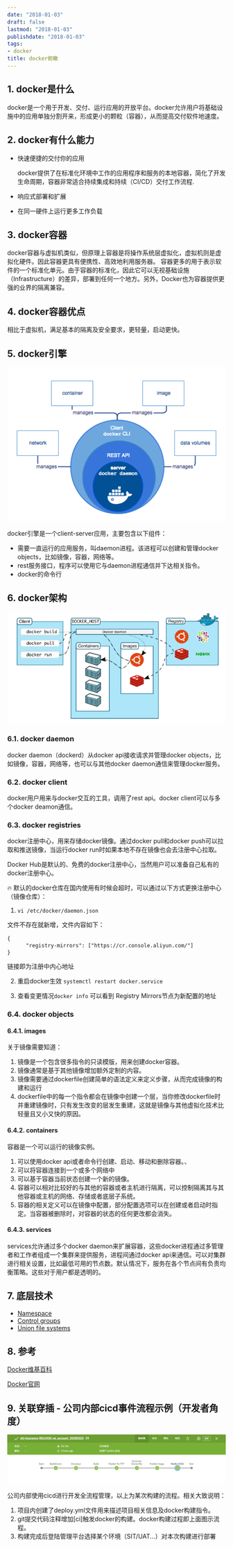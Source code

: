 ```yaml
---
date: "2018-01-03"
draft: false
lastmod: "2018-01-03"
publishdate: "2018-01-03"
tags: 
- docker
title: docker俯瞰
---
```


## 1. docker是什么
docker是一个用于开发、交付、运行应用的开放平台。docker允许用户将基础设施中的应用单独分割开来，形成更小的颗粒（容器），从而提高交付软件地速度。

## 2. docker有什么能力
* 快速便捷的交付你的应用

    docker提供了在标准化环境中工作的应用程序和服务的本地容器，简化了开发生命周期，容器非常适合持续集成和持续（CI/CD）交付工作流程.

* 响应式部署和扩展

* 在同一硬件上运行更多工作负载

## 3. docker容器
docker容器与虚拟机类似，但原理上容器是将操作系统层虚拟化，虚拟机则是虚拟化硬件。因此容器更具有便携性、高效地利用服务器。 容器更多的用于表示软件的一个标准化单元。由于容器的标准化，因此它可以无视基础设施（Infrastructure）的差异，部署到任何一个地方。另外，Docker也为容器提供更强的业界的隔离兼容。

## 4. docker容器优点
相比于虚拟机，满足基本的隔离及安全要求，更轻量，启动更快。

## 5. docker引擎
![docker引擎](../../picture/docker-component.png)

docker引擎是一个client-server应用，主要包含以下组件：
* 需要一直运行的应用服务，叫daemon进程。该进程可以创建和管理docker objects，比如镜像，容器，网络等。
* rest服务接口，程序可以使用它与daemon进程通信并下达相关指令。
* docker的命令行

## 6. docker架构
![docker架构](../../picture/docker-architecture.png)

### 6.1. docker daemon
docker daemon（dockerd）从docker api接收请求并管理docker objects，比如镜像，容器，网络等，也可以与其他docker daemon通信来管理docker服务。

### 6.2. docker client
docker用户用来与docker交互的工具，调用了rest api。docker client可以与多个docker deamon通信。

### 6.3. docker registries
docker注册中心，用来存储docker镜像。通过docker pull和docker push可以拉取和推送镜像，当运行docker run时如果本地不存在镜像也会去注册中心拉取。

Docker Hub是默认的、免费的docker注册中心，当然用户可以准备自己私有的docker注册中心。

🔥 默认的docker仓库在国内使用有时候会超时，可以通过以下方式更换注册中心（镜像仓库）：

1. `vi /etc/docker/daemon.json`

  文件不存在就新增，文件内容如下：

  ```
  {
        "registry-mirrors": ["https://cr.console.aliyun.com/"]
  }
  ```

  链接即为注册中内心地址

2. 重启docker生效 `systemctl restart docker.service`

3. 查看变更情况`docker info` 可以看到 Registry Mirrors节点为新配置的地址


### 6.4. docker objects

#### 6.4.1. images
关于镜像需要知道：
1. 镜像是一个包含很多指令的只读模版，用来创建docker容器。
2. 镜像通常是基于其他镜像增加额外定制的内容。
3. 镜像需要通过dockerfile创建简单的语法定义来定义步骤，从而完成镜像的构建和运行
4. dockerfile中的每一个指令都会在镜像中创建一个层，当你修改dockerfile时并重建镜像时，只有发生改变的层发生重建，这就是镜像与其他虚拟化技术比轻量且又小又快的原因。

#### 6.4.2. containers
容器是一个可以运行的镜像实例。
1. 可以使用docker api或者命令行创建、启动、移动和删除容器。、
2. 可以将容器连接到一个或多个网络中
3. 可以基于容器当前状态创建一个新的镜像。
4. 容器可以相对比较好的与其他的容器或者主机进行隔离，可以控制隔离其与其他容器或主机的网络、存储或者底层子系统。
5. 容器的相关定义可以在镜像中配置，部分配置选项可以在创建或者启动时指定。当容器被删除时，对容器的状态的任何更改都会消失。

#### 6.4.3. services
services允许通过多个docker daemon来扩展容器，这些docker进程通过多管理者和工作者组成一个集群来提供服务，进程间通过docker api来通信。可以对集群进行相关设置，比如最低可用的节点数。默认情况下，服务在各个节点间有负责均衡策略。这些对于用户都是透明的。

## 7. 底层技术

* [Namespace](https://docs.docker.com/engine/docker-overview/#namespaces)
* [Control groups](https://docs.docker.com/engine/docker-overview/#control-groups)
* [Union file systems](https://docs.docker.com/engine/docker-overview/#union-file-systems)

## 8. 参考
[Docker维基百科](https://zh.wikipedia.org/wiki/Docker)

[Docker官网](https://docs.docker.com/engine/docker-overview/)

## 9. 关联穿插 - 公司内部cicd事件流程示例（开发者角度）
![cicd](../../picture/cicd-example.png)

公司内部使用cicd进行开发全流程管理，以上为某次构建的流程。相关大致说明：

1. 项目内创建了deploy.yml文件用来描述项目相关信息及docker构建指令。
2. git提交代码注释增加[ci]触发docker的构建。docker构建过程即上面图示流程。
3. 构建完成后登陆管理平台选择某个环境（SIT/UAT...）对本次构建进行部署